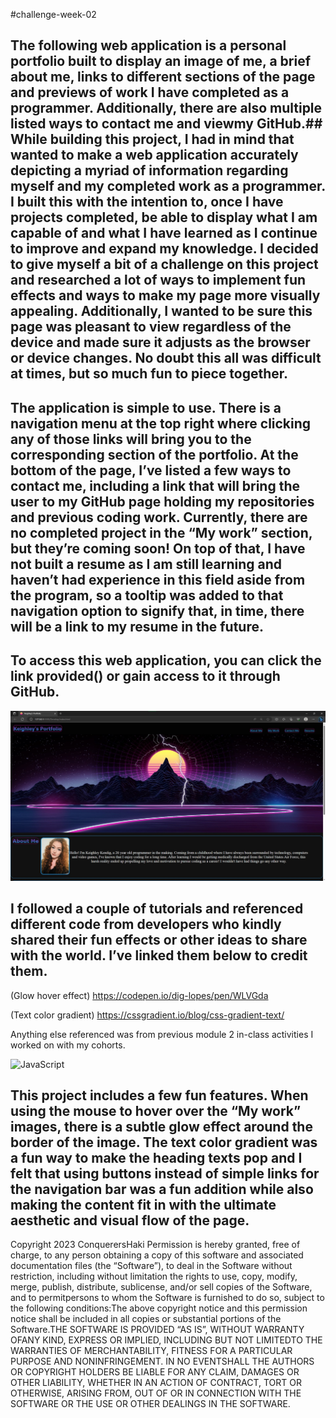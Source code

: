 #challenge-week-02

## The following web application is a personal portfolio built to display an image of me, a brief about me, links to different sections of the page and previews of work I have completed as a programmer. Additionally, there are also multiple listed ways to contact me and viewmy GitHub.## While building this project, I had in mind that wanted to make a web application accurately depicting a myriad of information regarding myself and my completed work as a programmer. I built this with the intention to, once I have projects completed, be able to display what I am capable of and what I have learned as I continue to improve and expand my knowledge. I decided to give myself a bit of a challenge on this project and researched a lot of ways to implement fun effects and ways to make my page more visually appealing. Additionally, I wanted to be sure this page was pleasant to view regardless of the device and made sure it adjusts as the browser or device changes. No doubt this all was difficult at times, but so much fun to piece together. 

## The application is simple to use. There is a navigation menu at the top right where clicking any of those links will bring you to the corresponding section of the portfolio. At the bottom of the page, I’ve listed a few ways to contact me, including a link that will bring the user to my GitHub page holding my repositories and previous coding work. Currently, there are no completed project in the “My work” section, but they’re coming soon! On top of that, I have not built a resume as I am still learning and haven’t had experience in this field aside from the program, so a tooltip was added to that navigation option to signify that, in time, there will be a link to my resume in the future.


## To access this web application, you can click the link provided() or gain access to it through GitHub.

![Application screenshot](./images/Screenshot%202023-08-17%20131433.jpg)


## I followed a couple of tutorials and referenced different code from developers who kindly shared their fun effects or other ideas to share with the world. I’ve linked them below to credit them. 

(Glow hover effect) https://codepen.io/dig-lopes/pen/WLVGda

(Text color gradient) https://cssgradient.io/blog/css-gradient-text/

Anything else referenced was from previous module 2 in-class activities I worked on with my cohorts.

![JavaScript]( https://img.shields.io/badge/logo-javascript-blue?logo=javascript) 

## This project includes a few fun features. When using the mouse to hover over the “My work” images, there is a subtle glow effect around the border of the image. The text color gradient was a fun way to make the heading texts pop and I felt that using buttons instead of simple links for the navigation bar was a fun addition while also making the content fit in with the ultimate aesthetic and visual flow of the page.


Copyright 2023 ConquerersHaki Permission is hereby granted, free of charge, to any person obtaining a copy of this software and associated documentation files (the “Software”), to deal in the Software without restriction, including without limitation the rights to use, copy, modify, merge, publish, distribute, sublicense, and/or sell copies of the Software, and to permitpersons to whom the Software is furnished to do so, subject to the following conditions:The above copyright notice and this permission notice shall be included in all copies or substantial portions of the Software.THE SOFTWARE IS PROVIDED “AS IS”, WITHOUT WARRANTY OFANY KIND, EXPRESS OR IMPLIED, INCLUDING BUT NOT LIMITEDTO THE WARRANTIES OF MERCHANTABILITY, FITNESS FOR A PARTICULAR PURPOSE AND NONINFRINGEMENT. IN NO EVENTSHALL THE AUTHORS OR COPYRIGHT HOLDERS BE LIABLE FOR ANY CLAIM, DAMAGES OR OTHER LIABILITY, WHETHER IN AN ACTION OF CONTRACT, TORT OR OTHERWISE, ARISING FROM, OUT OF OR IN CONNECTION WITH THE SOFTWARE OR THE USE OR OTHER DEALINGS IN THE SOFTWARE.
